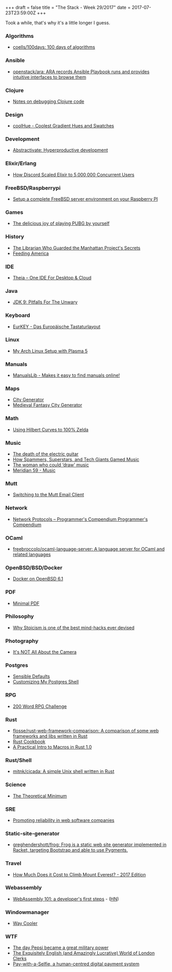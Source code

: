 +++
draft = false
title = "The Stack - Week 29/2017"
date = 2017-07-23T23:59:00Z
+++

Took a while, that's why it's a little longer I guess.


### Algorithms

 - [coells/100days: 100 days of algorithms][Coells100days100daysofalgorithms]

[Coells100days100daysofalgorithms]: https://github.com/coells/100days



### Ansible

 - [openstack/ara: ARA records Ansible Playbook runs and provides intuitive interfaces to browse them][Openstackaraararecordsansibleplaybookrunsandprovidesintuitiveinterfacestobrowsethem]

[Openstackaraararecordsansibleplaybookrunsandprovidesintuitiveinterfacestobrowsethem]: https://github.com/openstack/ara



### Clojure

 - [Notes on debugging Clojure code][Notesondebuggingclojurecodeelibenderskyswebsite]

[Notesondebuggingclojurecodeelibenderskyswebsite]: http://eli.thegreenplace.net/2017/notes-on-debugging-clojure-code/



### Design

 - [coolHue - Coolest Gradient Hues and Swatches][Coolhuecoolestgradienthuesandswatchesbyuvdesk]

[Coolhuecoolestgradienthuesandswatchesbyuvdesk]: https://webkul.github.io/coolhue/



### Development

 - [Abstractivate: Hyperproductive development][Abstractivatehyperproductivedevelopment]

[Abstractivatehyperproductivedevelopment]: http://blog.jessitron.com/2017/06/the-most-productive-circumstances-for.html



### Elixir/Erlang

 - [How Discord Scaled Elixir to 5,000,000 Concurrent Users][Howdiscordscaledelixirto5000000concurrentusers]

[Howdiscordscaledelixirto5000000concurrentusers]: https://blog.discordapp.com/scaling-elixir-f9b8e1e7c29b



### FreeBSD/Raspberrypi

 - [Setup a complete FreeBSD server environment on your Raspberry PI][Setupacompletefreebsdserverenvironmentonyourraspberrypi]

[Setupacompletefreebsdserverenvironmentonyourraspberrypi]: https://blog.cagedmonster.net/setup-full-server-with-freebsd-on-raspberrypi/



### Games

 - [The delicious joy of playing PUBG by yourself][Thedeliciousjoyofplayingpubgbyyourselfpolygon]

[Thedeliciousjoyofplayingpubgbyyourselfpolygon]: https://www.polygon.com/2017/7/21/16004036/pubg-solo-play-joy



### History

 - [The Librarian Who Guarded the Manhattan Project's Secrets][Thelibrarianwhoguardedthemanhattanprojectssecretsatlasobscura]
 - [Feeding America][Feedingamerica]

[Thelibrarianwhoguardedthemanhattanprojectssecretsatlasobscura]: http://www.atlasobscura.com/articles/manhattan-project-library-charlotte-serber-oppenheimer-fbi
[Feedingamerica]: http://digital.lib.msu.edu/projects/cookbooks/



### IDE

 - [Theia – One IDE For Desktop & Cloud][Theiaoneidefordesktopcloudtypefox]

[Theiaoneidefordesktopcloudtypefox]: https://typefox.io/theia-one-ide-for-desktop-cloud



### Java

 - [JDK 9: Pitfalls For The Unwary][Jdk9pitfallsfortheunwaryazulsystemsinc]

[Jdk9pitfallsfortheunwaryazulsystemsinc]: https://www.azul.com/jdk-9-pitfalls-for-the-unwary/



### Keyboard

 - [EurKEY - Das Europäische Tastaturlayout][Eurkeydaseuropischetastaturlayout]

[Eurkeydaseuropischetastaturlayout]: http://eurkey.steffen.bruentjen.eu/start.html



### Linux

 - [My Arch Linux Setup with Plasma 5][Myarchlinuxsetupwithplasma5sadanandsnotes]

[Myarchlinuxsetupwithplasma5sadanandsnotes]: https://sadanand-singh.github.io/posts/CompleteSetupArchPlasma/#.WTdRfvp5QQQ.hackernews



### Manuals

 - [ManualsLib - Makes it easy to find manuals online!][Manualslibmakesiteasytofindmanualsonline]

[Manualslibmakesiteasytofindmanualsonline]: https://www.manualslib.com/



### Maps

 - [City Generator][Citygenerator]
 - [Medieval Fantasy City Generator][Medievalfantasycitygeneratorbywatabou]

[Citygenerator]: http://oskarstalberg.com/game/CityGenerator/
[Medievalfantasycitygeneratorbywatabou]: https://watabou.itch.io/medieval-fantasy-city-generator



### Math

 - [Using Hilbert Curves to 100% Zelda][Usinghilbertcurvesto100zelda]

[Usinghilbertcurvesto100zelda]: https://blog.merovius.de/2017/07/22/using-hilbert-curves-to-100-zelda.html



### Music

 - [The death of the electric guitar][Thedeathoftheelectricguitarwashingtonpost]
 - [How Spammers, Superstars, and Tech Giants Gamed Music][Howspammerssuperstarsandtechgiantsgamedmusic]
 - [The woman who could ‘draw’ music][Bbcculturethewomanwhocoulddrawmusic]
 - [Meridian 59 - Music][Meridian59officialwebsite]

[Thedeathoftheelectricguitarwashingtonpost]: https://www.washingtonpost.com/graphics/2017/lifestyle/the-slow-secret-death-of-the-electric-guitar/
[Howspammerssuperstarsandtechgiantsgamedmusic]: http://www.vulture.com/2017/07/streaming-music-cheat-codes.html
[Bbcculturethewomanwhocoulddrawmusic]: http://www.bbc.com/culture/story/20170522-daphne-oram-pioneered-electronic-music
[Meridian59officialwebsite]: http://meridian59.com/music/



### Mutt

 - [Switching to the Mutt Email Client][Switchingtothemuttemailclientnullprogram]

[Switchingtothemuttemailclientnullprogram]: http://nullprogram.com/blog/2017/06/15/



### Network

 - [Network Protocols – Programmer's Compendium Programmer's Compendium][Networkprotocolsprogrammerscompendiumprogrammerscompendium]

[Networkprotocolsprogrammerscompendiumprogrammerscompendium]: https://www.destroyallsoftware.com/compendium/network-protocols/97d3ba4c24d21147



### OCaml

 - [freebroccolo/ocaml-language-server: A language server for OCaml and related languages][Freebroccoloocamllanguageserveralanguageserverforocamlandrelatedlanguages]

[Freebroccoloocamllanguageserveralanguageserverforocamlandrelatedlanguages]: https://github.com/freebroccolo/ocaml-language-server/



### OpenBSD/BSD/Docker

 - [Docker on OpenBSD 6.1][Dockeronopenbsd61currentdavevoutilamedium]

[Dockeronopenbsd61currentdavevoutilamedium]: https://medium.com/@dave_voutila/docker-on-openbsd-6-1-current-c620513b8110



### PDF

 - [Minimal PDF][Minimalpdf]

[Minimalpdf]: https://brendanzagaeski.appspot.com/0004.html



### Philosophy

 - [Why Stoicism is one of the best mind-hacks ever devised][Whystoicismisoneofthebestmindhackseverdevisedaeonessays]

[Whystoicismisoneofthebestmindhackseverdevisedaeonessays]: https://aeon.co/essays/why-stoicism-is-one-of-the-best-mind-hacks-ever-devised



### Photography

 - [It's NOT All About the Camera][Itsnotallaboutthecamerawatchcheapcamerachallengeandlearn]

[Itsnotallaboutthecamerawatchcheapcamerachallengeandlearn]: https://digital-photography-school.com/its-not-all-about-the-camera-watch-cheap-camera-challenge-and-learn/



### Postgres

 - [Sensible Defaults][Sensibledefaults]
 - [Customizing My Postgres Shell][Customizingmypostgresshell]

[Sensibledefaults]: https://www.pgcli.com/sensible-defaults.html
[Customizingmypostgresshell]: https://www.citusdata.com/blog/2017/07/16/customizing-my-postgres-shell-using-psqlrc/



### RPG

 - [200 Word RPG Challenge][200wordrpgchallenge]

[200wordrpgchallenge]: https://200wordrpg.github.io/winners



### Rust

 - [flosse/rust-web-framework-comparison: A comparison of some web frameworks and libs written in Rust][Flosserustwebframeworkcomparisonacomparisonofsomewebframeworksandlibswritteninrust]
 - [Rust Cookbook][Tableofcontents]
 - [A Practical Intro to Macros in Rust 1.0][Apracticalintrotomacrosinrust10]

[Flosserustwebframeworkcomparisonacomparisonofsomewebframeworksandlibswritteninrust]: https://github.com/flosse/rust-web-framework-comparison
[Tableofcontents]: https://brson.github.io/rust-cookbook/
[Apracticalintrotomacrosinrust10]: https://danielkeep.github.io/practical-intro-to-macros.html



### Rust/Shell

 - [mitnk/cicada: A simple Unix shell written in Rust][Mitnkcicadaasimpleunixshellwritteninrust]

[Mitnkcicadaasimpleunixshellwritteninrust]: https://github.com/mitnk/cicada



### Science

 - [The Theoretical Minimum][Thetheoreticalminimum]

[Thetheoreticalminimum]: http://theoreticalminimum.com/home



### SRE

 - [Promoting reliability in web software companies][Promotingreliabilityinwebsoftwarecompanies]

[Promotingreliabilityinwebsoftwarecompanies]: https://codewords.recurse.com/issues/six/promoting-reliability-in-web-software-companies



### Static-site-generator

 - [greghendershott/frog: Frog is a static web site generator implemented in Racket, targeting Bootstrap and able to use Pygments.][Greghendershottfrogfrogisastaticwebsitegeneratorimplementedinrackettargetingbootstrapandabletousepygments]

[Greghendershottfrogfrogisastaticwebsitegeneratorimplementedinrackettargetingbootstrapandabletousepygments]: https://github.com/greghendershott/frog



### Travel

 - [How Much Does it Cost to Climb Mount Everest? - 2017 Edition][Howmuchdoesitcosttoclimbmounteverest2017editiontheblogonalanarnettecom]

[Howmuchdoesitcosttoclimbmounteverest2017editiontheblogonalanarnettecom]: http://www.alanarnette.com/blog/2016/12/18/how-much-does-it-cost-to-climb-mount-everest/



### Webassembly

 - [WebAssembly 101: a developer's first steps][Webassembly101adevelopersfirststeps] - ([HN][Webassembly101adevelopersfirststepshackernews])

[Webassembly101adevelopersfirststeps]: http://blog.openbloc.fr/webassembly-first-steps/
[Webassembly101adevelopersfirststepshackernews]: https://news.ycombinator.com/item?id=14495893



### Windowmanager

 - [Way Cooler][Waycooler]

[Waycooler]: http://way-cooler.org/



### WTF

 - [The day Pepsi became a great military power][Thedaypepsibecameagreatmilitarypowerredkalinka]
 - [The Exquisitely English (and Amazingly Lucrative) World of London Clerks][Theexquisitelyenglishandamazinglylucrativeworldoflondonclerksbloomberg]
 - [Pay-with-a-Selfie, a human-centred digital payment system][170607187paywithaselfieahumancentreddigitalpaymentsystem]

[Thedaypepsibecameagreatmilitarypowerredkalinka]: http://www.redkalinka.com/Russian-Blog/78/_The-day-Pepsi-became-a-great-military-power/
[Theexquisitelyenglishandamazinglylucrativeworldoflondonclerksbloomberg]: https://www.bloomberg.com/news/features/2017-05-23/the-exquisitely-english-and-amazingly-lucrative-world-of-london-clerks
[170607187paywithaselfieahumancentreddigitalpaymentsystem]: https://arxiv.org/abs/1706.07187



